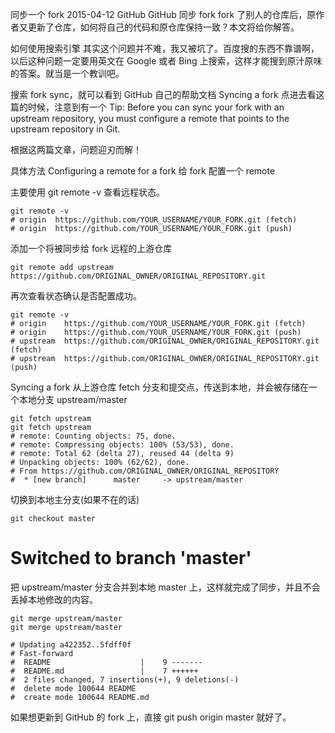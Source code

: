 同步一个 fork
2015-04-12 GitHub GitHub  同步  fork
fork 了别人的仓库后，原作者又更新了仓库，如何将自己的代码和原仓库保持一致？本文将给你解答。

如何使用搜索引擎
其实这个问题并不难，我又被坑了。百度搜的东西不靠谱啊，以后这种问题一定要用英文在 Google 或者 Bing 上搜索，这样才能搜到原汁原味的答案。就当是一个教训吧。

搜索 fork sync，就可以看到 GitHub 自己的帮助文档 Syncing a fork 点进去看这篇的时候，注意到有一个 Tip: Before you can sync your fork with an upstream repository, you must configure a remote that points to the upstream repository in Git.

根据这两篇文章，问题迎刃而解！

具体方法
Configuring a remote for a fork
给 fork 配置一个 remote

主要使用 git remote -v 查看远程状态。
```
git remote -v
# origin  https://github.com/YOUR_USERNAME/YOUR_FORK.git (fetch)
# origin  https://github.com/YOUR_USERNAME/YOUR_FORK.git (push)
```
添加一个将被同步给 fork 远程的上游仓库
```
git remote add upstream https://github.com/ORIGINAL_OWNER/ORIGINAL_REPOSITORY.git
```
再次查看状态确认是否配置成功。
```
git remote -v
# origin    https://github.com/YOUR_USERNAME/YOUR_FORK.git (fetch)
# origin    https://github.com/YOUR_USERNAME/YOUR_FORK.git (push)
# upstream  https://github.com/ORIGINAL_OWNER/ORIGINAL_REPOSITORY.git (fetch)
# upstream  https://github.com/ORIGINAL_OWNER/ORIGINAL_REPOSITORY.git (push)
```
Syncing a fork
从上游仓库 fetch 分支和提交点，传送到本地，并会被存储在一个本地分支 upstream/master
```
git fetch upstream
git fetch upstream
# remote: Counting objects: 75, done.
# remote: Compressing objects: 100% (53/53), done.
# remote: Total 62 (delta 27), reused 44 (delta 9)
# Unpacking objects: 100% (62/62), done.
# From https://github.com/ORIGINAL_OWNER/ORIGINAL_REPOSITORY
#  * [new branch]      master     -> upstream/master
```
切换到本地主分支(如果不在的话)
```
git checkout master
```
# Switched to branch 'master'
把 upstream/master 分支合并到本地 master 上，这样就完成了同步，并且不会丢掉本地修改的内容。
```
git merge upstream/master
git merge upstream/master
```
```
# Updating a422352..5fdff0f
# Fast-forward
#  README                    |    9 -------
#  README.md                 |    7 ++++++
#  2 files changed, 7 insertions(+), 9 deletions(-)
#  delete mode 100644 README
#  create mode 100644 README.md
```
如果想更新到 GitHub 的 fork 上，直接 git push origin master 就好了。
